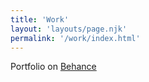 ```yaml
---
title: 'Work'
layout: 'layouts/page.njk'
permalink: '/work/index.html'
---
```


Portfolio on [Behance](https://www.behance.net/danielsouza)
